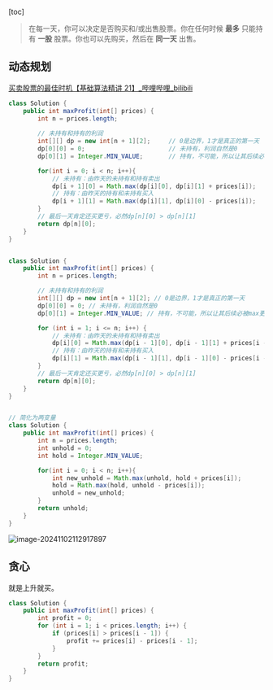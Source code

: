 [toc]

> 在每一天，你可以决定是否购买和/或出售股票。你在任何时候 **最多** 只能持有 **一股** 股票。你也可以先购买，然后在 **同一天** 出售。



## 动态规划

[买卖股票的最佳时机【基础算法精讲 21】_哔哩哔哩_bilibili](https://www.bilibili.com/video/BV1ho4y1W7QK/?vd_source=5d605d725185b0c88451a79d080cdee5)

```java
class Solution {
    public int maxProfit(int[] prices) {
        int n = prices.length;
        
        // 未持有和持有的利润
        int[][] dp = new int[n + 1][2];		// 0是边界，1才是真正的第一天
        dp[0][0] = 0;       				// 未持有，利润自然是0
        dp[0][1] = Integer.MIN_VALUE;       // 持有，不可能，所以让其后续必被max更新掉

        for(int i = 0; i < n; i++){
            // 未持有：由昨天的未持有和持有卖出
            dp[i + 1][0] = Math.max(dp[i][0], dp[i][1] + prices[i]);
            // 持有：由昨天的持有和未持有买入
            dp[i + 1][1] = Math.max(dp[i][1], dp[i][0] - prices[i]);
        }
        // 最后一天肯定还买更亏，必然dp[n][0] > dp[n][1]
        return dp[n][0];
    }
}


class Solution {
    public int maxProfit(int[] prices) {
        int n = prices.length;

        // 未持有和持有的利润
        int[][] dp = new int[n + 1][2]; // 0是边界，1才是真正的第一天
        dp[0][0] = 0; // 未持有，利润自然是0
        dp[0][1] = Integer.MIN_VALUE; // 持有，不可能，所以让其后续必被max更新掉

        for (int i = 1; i <= n; i++) {
            // 未持有：由昨天的未持有和持有卖出
            dp[i][0] = Math.max(dp[i - 1][0], dp[i - 1][1] + prices[i - 1]);
            // 持有：由昨天的持有和未持有买入
            dp[i][1] = Math.max(dp[i - 1][1], dp[i - 1][0] - prices[i - 1]);
        }
        // 最后一天肯定还买更亏，必然dp[n][0] > dp[n][1]
        return dp[n][0];
    }
}


// 简化为两变量
class Solution {
    public int maxProfit(int[] prices) {
        int n = prices.length;
        int unhold = 0;
        int hold = Integer.MIN_VALUE; 

        for(int i = 0; i < n; i++){
            int new_unhold = Math.max(unhold, hold + prices[i]);
            hold = Math.max(hold, unhold - prices[i]);
            unhold = new_unhold;
        }
        return unhold;
    }
}
```



![image-20241102112917897](https://cdn.jsdelivr.net/gh/sword4869/pic1@main/images/202411021129968.png)

## 贪心

就是上升就买。

```java
class Solution {
    public int maxProfit(int[] prices) {
        int profit = 0;
        for (int i = 1; i < prices.length; i++) {
            if (prices[i] > prices[i - 1]) {
                profit += prices[i] - prices[i - 1];
            }
        }
        return profit;
    }
}
```

